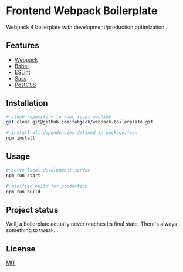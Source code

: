 # Frontend Webpack Boilerplate #

Webpack 4 boilerplate with development/production optimization...

## Features ##

* [Webpack](https://webpack.js.org/)
* [Babel](https://babeljs.io/)
* [ESLint](https://eslint.org/)
* [Sass](https://sass-lang.com/)
* [PostCSS](https://postcss.org/)

## Installation ##

```bash
# clone repository to your local machine
git clone git@github.com:fabjeck/webpack-boilerplate.git

# install all dependencies defined in package.json
npm install
```

## Usage ##

```bash
# serve local development server
npm run start
```

```bash
# minified build for production
npm run build
```

## Project status ##

Well, a boilerplate actually never reaches its final state. There's always something to tweak...

## License ##

[MIT](https://choosealicense.com/licenses/mit/)
